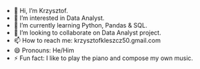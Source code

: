 - 👋 Hi, I’m Krzysztof.
- 👀 I’m interested in Data Analyst.
- 🌱 I’m currently learning Python, Pandas & SQL.
- 💞️ I’m looking to collaborate on Data Analyst project.
- 📫 How to reach me: krzysztofkleszcz50.gmail.com
- 😄 Pronouns: He/Him
- ⚡ Fun fact: I like to play the piano and compose my own music.

<!---
krzysztofkleszcz50/krzysztofkleszcz50 is a ✨ special ✨ repository because its `README.md` (this file) appears on your GitHub profile.
You can click the Preview link to take a look at your changes.
--->
